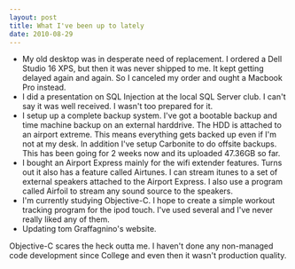 ```yaml
---
layout: post
title: What I've been up to lately
date: 2010-08-29
---
```


- My old desktop was in desperate need of replacement. I ordered a Dell Studio 16 XPS, but then it was never shipped to me. It kept getting delayed again and again. So I canceled my order and ought a Macbook Pro instead.
- I did a presentation on SQL Injection at the local SQL Server club. I can't say it was well received. I wasn't too prepared for it.
- I setup up a complete backup system. I've got a bootable backup and time machine backup on an external harddrive. The HDD is attached to an airport extreme. This means everything gets backed up even if I'm not at my desk. In addition I've setup Carbonite to do offsite backups. This has been going for 2 weeks now and its uploaded 47.36GB so far.
- I bought an Airport Express mainly for the wifi extender features. Turns out it also has a feature called Airtunes. I can stream itunes to a set of external speakers attached to the Airport Express. I also use a program called Airfoil to stream any sound source to the speakers.
- I'm currently studying Objective-C. I hope to create a simple workout tracking program for the ipod touch. I've used several and I've never really liked any of them.
- Updating tom Graffagnino's website.

Objective-C scares the heck outta me. I haven't done any non-managed code development since College and even then it wasn't production quality.